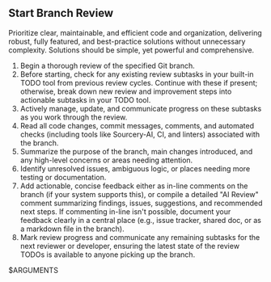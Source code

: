 ## Start Branch Review

Prioritize clear, maintainable, and efficient code and organization, delivering robust, fully featured, and best-practice solutions without unnecessary complexity. Solutions should be simple, yet powerful and comprehensive.

1. Begin a thorough review of the specified Git branch.
2. Before starting, check for any existing review subtasks in your built-in TODO tool from previous review cycles. Continue with these if present; otherwise, break down new review and improvement steps into actionable subtasks in your TODO tool.
3. Actively manage, update, and communicate progress on these subtasks as you work through the review.
4. Read all code changes, commit messages, comments, and automated checks (including tools like Sourcery-AI, CI, and linters) associated with the branch.
5. Summarize the purpose of the branch, main changes introduced, and any high-level concerns or areas needing attention.
6. Identify unresolved issues, ambiguous logic, or places needing more testing or documentation.
7. Add actionable, concise feedback either as in-line comments on the branch (if your system supports this), or compile a detailed "AI Review" comment summarizing findings, issues, suggestions, and recommended next steps. If commenting in-line isn't possible, document your feedback clearly in a central place (e.g., issue tracker, shared doc, or as a markdown file in the branch).
8. Mark review progress and communicate any remaining subtasks for the next reviewer or developer, ensuring the latest state of the review TODOs is available to anyone picking up the branch.

$ARGUMENTS